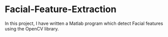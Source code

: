 # Facial-Feature-Extraction
In this project, I have written a Matlab program which detect Facial features using the OpenCV library. 
